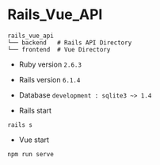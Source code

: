 # Rails_Vue_API


```
rails_vue_api
└── backend   # Rails API Directory
└── frontend  # Vue Directory
```

* Ruby version
```2.6.3```

* Rails version
```6.1.4```

* Database
```development : sqlite3 ~> 1.4```

* Rails start

```
rails s
```

* Vue start

```
npm run serve
```
